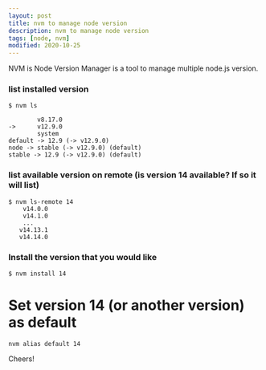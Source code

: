 ```yaml
---
layout: post
title: nvm to manage node version
description: nvm to manage node version
tags: [node, nvm]
modified: 2020-10-25
---
```


NVM is  Node Version Manager is a tool to manage multiple node.js version.

### list installed version

    $ nvm ls

            v8.17.0
    ->      v12.9.0
            system
    default -> 12.9 (-> v12.9.0)
    node -> stable (-> v12.9.0) (default)
    stable -> 12.9 (-> v12.9.0) (default)

### list available version on remote (is version 14 available? If so it will list)

    $ nvm ls-remote 14
        v14.0.0
        v14.1.0
        ...
       v14.13.1
       v14.14.0


### Install the version that you would like

    $ nvm install 14

# Set version 14 (or another version) as default

    nvm alias default 14


Cheers!

